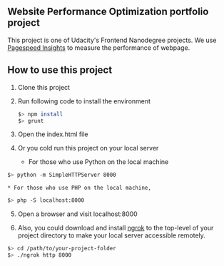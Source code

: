 ## Website Performance Optimization portfolio project
This project is one of Udacity's Frontend Nanodegree projects. We use [Pagespeed Insights](https://developers.google.com/speed/pagespeed/insights/) to measure the performance of webpage.

## How to use this project
1. Clone this project
2. Run following code to install the environment

	```bash
	$> npm install
	$> grunt
	```
	
3. Open the index.html file
4. Or you cold run this project on your local server

	* For those who use Python on the local machine

  ```bash
  $> python -m SimpleHTTPServer 8000
  ```
  
	* For those who use PHP on the local machine,

  ```bash
  $> php -S localhost:8000
  ```
  
5. Open a browser and visit localhost:8000

6. Also, you could download and install [ngrok](https://ngrok.com/) to the top-level of your project directory to make your local server accessible remotely.

  ``` bash
  $> cd /path/to/your-project-folder
  $> ./ngrok http 8000
  ```



